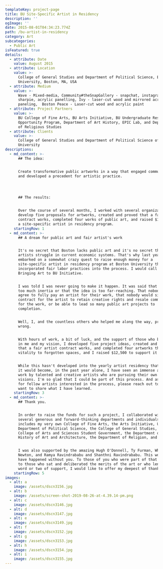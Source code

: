 ```yaml
---
templateKey: project-page
title: BU Site-Specific Artist in Residency
description: ''
ogImage: ''
date: 2015-08-01T04:34:23.774Z
path: /bu-artist-in-residency
category: Art
subcategories:
  - Public Art
isFeatured: true
details:
  - attribute: Date
    value: August 2015
  - attribute: Location
    value: >-
      College of General Studies and Department of Political Science, Boston
      University, Boston, MA, USA
  - attribute: Medium
    value: >-
      Wave - Mixed-media, Community#theSnapGallery - snapchat, instagram,
      sharpie, acrylic panelling, Ivy - laser-cut wood and mirrored acrylic
      paneling,  Boston Peace - Laser-cut wood and acrylic paint
  - attribute: Project Partners
    value: >-
      BU College of Fine Arts, BU Arts Initiative, BU Undergraduate Research
      Opportunity Program, Department of Art History, EPIC Lab, and Department
      of Religious Studies
  - attribute: Clients
    value: >-
      College of General Studies and Department of Political Science of Boston
      University
descriptions:
  - md_content: >-
      ## The idea: 


      Create transformative public artworks in a way that engaged communities
      and developed a precedent for artistic practice. 




      ## The results:


      Over the course of several months, I worked with several organizations to
      develop five proposals for artworks, created and proved that a fair artist
      contract works, completed four works of public art, and raised $12,500 for
      a site-specific artist in residency program.
    startingRow: 1
  - md_content: >-
      ## A dream for public art and fair artist's work


      It's no secret that Boston lacks public art and it's no secret that
      artists struggle in current economic systems. That's why last year, I
      embarked on a somewhat crazy quest to raise enough money for a
      site-specific artist in residency program at Boston University that
      incorporated fair labor practices into the process. I would call it the
      Bringing Art to BU Initiative.


      I was told I was never going to make it happen. It was said that there is
      too much inertia or that the idea is too far-reaching. That nobody would
      agree to fully pay an artist for their work, that nobody would sign a
      contract for the artist to retain creative rights and resale commission
      for the work, or be able to lead so many public art projects to
      completion.


      Well, I, and the countless others who helped me along the way, proved them
      wrong.


      With hours of work, a bit of luck, and the support of those who believed
      in me and my vision, I developed five project ideas, created and proved
      that a fair artist contract works, and completed four artworks that bring
      vitality to forgotten spaces, and I raised $12,500 to support it all.


      While this hasn't developed into the yearly artist residency that I hoped
      it would become, in the past year alone, I have seen an immense amount of
      work by talented and creative artists who are pursuing their own artistic
      visions. I'm so glad that I could be part of this process. And as always,
      for fellow artists interested in the process, please reach out to me! I
      want to share what I have learned.
    startingRow: 3
  - md_content: >-
      ## Thank you.


      In order to raise the funds for such a project, I collaborated with
      several generous and forward-thinking departments and individuals. This
      includes my very own College of Fine Arts, the Arts Initiative, UROP, the
      Department of Political Science, the College of General Studies, the
      College of Arts and Sciences Student Government, the Department of the
      History of Art and Architecture, the Department of Religion, and EPIC.


      I was also supported by the amazing Hugh O'Donnell, Ty Furman, Whitney
      Newton, and Ramya Ravindrababu and Shanthni Ravindrababu. This would not
      have happened without you. To those of you who were part of that process,
      to those who sat and deliberated the merits of the art or who lended a
      word or two of support, I would like to offer my deepest of thanks.
    startingRow: 5
images:
  - alt: a
    image: /assets/dscn3156.jpg
  - alt: b
    image: /assets/screen-shot-2019-08-26-at-4.39.14-pm.png
  - alt: c
    image: /assets/dscn3146.jpg
  - alt: d
    image: /assets/dscn3147.jpg
  - alt: e
    image: /assets/dscn3149.jpg
  - alt: f
    image: /assets/dscn3152.jpg
  - alt: g
    image: /assets/dscn3153.jpg
  - alt: h
    image: /assets/dscn3154.jpg
  - alt: i
    image: /assets/dscn3155.jpg
---
```


